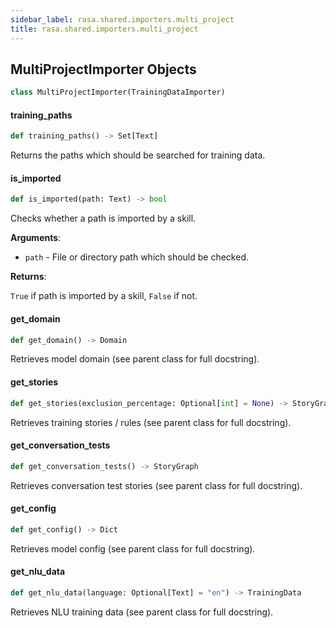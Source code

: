 ```yaml
---
sidebar_label: rasa.shared.importers.multi_project
title: rasa.shared.importers.multi_project
---
```

## MultiProjectImporter Objects

```python
class MultiProjectImporter(TrainingDataImporter)
```

#### training\_paths

```python
def training_paths() -> Set[Text]
```

Returns the paths which should be searched for training data.

#### is\_imported

```python
def is_imported(path: Text) -> bool
```

Checks whether a path is imported by a skill.

**Arguments**:

- `path` - File or directory path which should be checked.
  

**Returns**:

  `True` if path is imported by a skill, `False` if not.

#### get\_domain

```python
def get_domain() -> Domain
```

Retrieves model domain (see parent class for full docstring).

#### get\_stories

```python
def get_stories(exclusion_percentage: Optional[int] = None) -> StoryGraph
```

Retrieves training stories / rules (see parent class for full docstring).

#### get\_conversation\_tests

```python
def get_conversation_tests() -> StoryGraph
```

Retrieves conversation test stories (see parent class for full docstring).

#### get\_config

```python
def get_config() -> Dict
```

Retrieves model config (see parent class for full docstring).

#### get\_nlu\_data

```python
def get_nlu_data(language: Optional[Text] = "en") -> TrainingData
```

Retrieves NLU training data (see parent class for full docstring).

